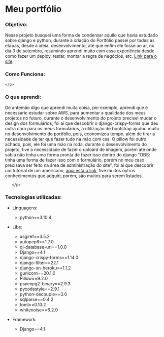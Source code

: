 <h1>Meu portfólio</h1>
<h3>Objetivo:</h3>
    <p>
        Nesse projeto busquei uma forma de condensar aquilo que 
        havia estudado sobre django e python, durante a criação 
        do Portfólio passei por todas as etapas, desde a ideia, 
        desenvolvimento, até que enfim ele fosse ao ar, no dia 3 
        de setembro, resumindo aprendi muito com essa experiência 
        desde como fazer um deploy, testar, montar a regra de 
        negócios, etc. 
    <a href="https://samuelbarbosa-portfolio.herokuapp.com/">Link para o site</a>: 
    </p>
    
<h3>Como Funciona:</h3>
    <p>
        
    </p>

<h3> O que aprendi:</h3>
    <p>
    De antemão digo que aprendi muita coisa, por exemplo, aprendi que é necessário estudar sobre AWS, 
    para aumentar a qualidade dos meus projetos no    futuro, durante o desenvolvimento do projeto precisei 
    mudar o design dos formulários, foi aí que descobrir o django-crispy-forms que deu outra cara para os 
    meus formulários, a utilização de bootstrap ajudou muito no desenvolvimento do portfólio, pois, economizou 
    tempo, além de tirar a necessidade de ter que fazer tudo na mão com css. 
    O pillow foi outro achado, pois, ele foi uma mão na roda, durante o desenvolvimento do projeto, tive a 
    necessidade de fazer o uploard de imagem, porém até onde sabia não tinha uma forma pronta de fazer isso 
    dentro do django "OBS: tinha uma forma de fazer isso com o formulário, porém no meu caso precisava ser 
    feito na área de administração do site", foi aí que descobrir um tutorial de um americano, 
    <a href="https://www.youtube.com/watch?v=-0nYBqY9i5w&list=PL9UTba6pPW3LM_D8GG8bjLX8EIaksgGpM&index=10">aqui está o link</a>, 
    tive muitos outros conhecimentos que adquiri, porém, são muitos para serem listados.

       </p>

<h3>Tecnologias utilizadas:</h3>

  - Linguagens:
    - python==3.10.4
  
  - Libs:
    - asgiref==3.5.2
    - autopep8==1.7.0
    - dj-database-url==1.0.0
    - Django==4.1
    - django-crispy-forms==1.14.0
    - django-filter==22.1
    - django-on-heroku==1.1.2
    - gunicorn==20.1.0
    - Pillow==9.2.0
    - psycopg2-binary==2.9.3
    - pycodestyle==2.9.1
    - python-decouple==3.6
    - sqlparse==0.4.2
    - toml==0.10.2  
    - whitenoise==6.2.0
  - Framework:
    - Django==4.1
